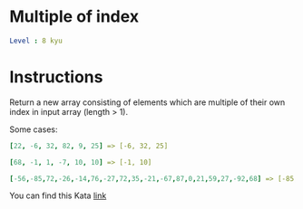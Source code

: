 # Multiple of index

```yaml
Level : 8 kyu
```

# Instructions

Return a new array consisting of elements which are multiple of their own index in input array (length > 1).

Some cases:

```yaml
[22, -6, 32, 82, 9, 25] => [-6, 32, 25]

[68, -1, 1, -7, 10, 10] => [-1, 10]

[-56,-85,72,-26,-14,76,-27,72,35,-21,-67,87,0,21,59,27,-92,68] => [-85, 72, 0, 68]
```

You can find this Kata [link](https://www.codewars.com/kata/5a34b80155519e1a00000009/train/java)